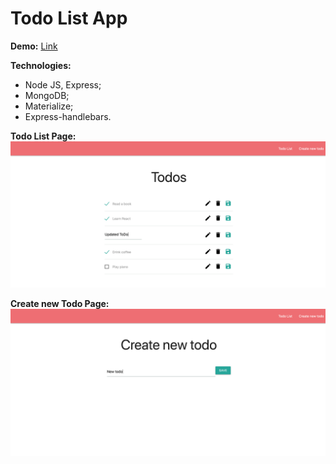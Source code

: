 # Todo List App
**Demo:** [Link](https://still-eyrie-63384.herokuapp.com/)

**Technologies:**
- Node JS, Express; 
- MongoDB;
 - Materialize;
 - Express-handlebars.

**Todo List Page:**
![Todo List](Todo-List.png)

**Create new Todo Page:**
![Todo List](Create-new-todo.png)
